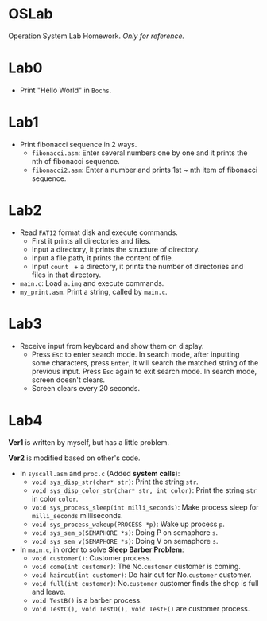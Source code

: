 # OSLab
Operation System Lab Homework.
_Only for reference._

# Lab0
* Print "Hello World" in `Bochs`.

# Lab1
* Print fibonacci sequence in 2 ways.
    * `fibonacci.asm`: Enter several numbers one by one and it prints the nth of fibonacci sequence.
    * `fibonacci2.asm`: Enter a number and prints 1st ~ nth item of fibonacci sequence.

# Lab2
* Read `FAT12` format disk and execute commands.
    * First it prints all directories and files.
    * Input a directory, it prints the structure of directory.
    * Input a file path, it prints the content of file.
    * Input `count ` + a directory, it prints the number of directories and files in that directory.
* `main.c`: Load `a.img` and execute commands.
* `my_print.asm`: Print a string, called by `main.c`.

# Lab3
* Receive input from keyboard and show them on display.
    * Press `Esc` to enter search mode. In search mode, after inputting some characters, press `Enter`, it will search the matched string of the previous input. Press `Esc` again to exit search mode. In search mode, screen doesn't clears.
    * Screen clears every 20 seconds.  
    
# Lab4
__Ver1__ is written by myself, but has a little problem.

__Ver2__ is modified based on other's code.

* In `syscall.asm` and `proc.c` (Added __system calls__):
    * `void sys_disp_str(char* str)`: Print the string `str`.
    * `void sys_disp_color_str(char* str, int color)`: Print the string `str` in color `color`.
    * `void sys_process_sleep(int milli_seconds)`: Make process sleep for `milli_seconds` milliseconds.
    * `void sys_process_wakeup(PROCESS *p)`: Wake up process `p`.
    * `void sys_sem_p(SEMAPHORE *s)`: Doing P on semaphore `s`.
    * `void sys_sem_v(SEMAPHORE *s)`: Doing V on semaphore `s`.
* In `main.c`, in order to solve __Sleep Barber Problem__:
    *  `void customer()`: Customer process.
    *  `void come(int customer)`: The No.`customer` customer is coming.
    *  `void haircut(int customer)`: Do hair cut for No.`customer` customer.
    *  `void full(int customer)`: No.`customer` customer finds the shop is full and leave.
    *  `void TestB()` is a barber process.
    *  `void TestC(), void TestD(), void TestE()` are customer process.



